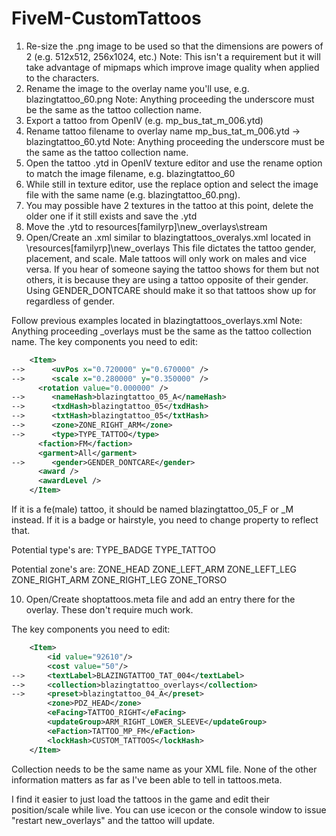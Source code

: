 # FiveM-CustomTattoos

1.  Re-size the .png image to be used so that the dimensions are powers of 2 (e.g. 512x512, 256x1024, etc.)
Note: This isn't a requirement but it will take advantage of mipmaps which improve image quality when applied to the characters.
2.  Rename the image to the overlay name you'll use, e.g. blazingtattoo_60.png
Note: Anything proceeding the underscore must be the same as the tattoo collection name.
3.  Export a tattoo from OpenIV (e.g. mp_bus_tat_m_006.ytd)
4.  Rename tattoo filename to overlay name mp_bus_tat_m_006.ytd -> blazingtattoo_60.ytd
Note: Anything proceeding the underscore must be the same as the tattoo collection name.
5.  Open the tattoo .ytd in OpenIV texture editor and use the rename option to match the image filename, e.g. blazingtattoo_60
6.  While still in texture editor, use the replace option and select the image file with the same name (e.g. blazingtattoo_60.png).
7.  You may possible have 2 textures in the tattoo at this point, delete the older one if it still exists and save the .ytd
8.  Move the .ytd to resources\[familyrp]\new_overlays\stream
9.  Open/Create an .xml similar to blazingtattoos_overalys.xml located in \resources\[familyrp]\new_overlays
This file dictates the tattoo gender, placement, and scale.  Male tattoos will only work on males and vice versa.  If you hear of someone saying the tattoo shows for them but not others, it is because they are using a tattoo opposite of their gender.  Using GENDER_DONTCARE should make it so that tattoos show up for regardless of gender.

Follow previous examples located in blazingtattoos_overlays.xml
Note: Anything proceeding _overlays must be the same as the tattoo collection name.
The key components you need to edit:
```xml
    <Item>
-->      <uvPos x="0.720000" y="0.670000" />
-->      <scale x="0.280000" y="0.350000" />
      <rotation value="0.000000" />
-->      <nameHash>blazingtattoo_05_A</nameHash>
-->      <txdHash>blazingtattoo_05</txdHash>
-->      <txtHash>blazingtattoo_05</txtHash>
-->      <zone>ZONE_RIGHT_ARM</zone>
-->      <type>TYPE_TATTOO</type>
      <faction>FM</faction>
      <garment>All</garment>
-->      <gender>GENDER_DONTCARE</gender>
      <award />
      <awardLevel />
    </Item>
```
If it is a fe(male) tattoo, it should be named blazingtattoo_05_F or _M instead.
If it is a badge or hairstyle, you need to change <type> property to reflect that.

Potential type's are:
TYPE_BADGE
TYPE_TATTOO

Potential zone's are:
ZONE_HEAD
ZONE_LEFT_ARM
ZONE_LEFT_LEG
ZONE_RIGHT_ARM
ZONE_RIGHT_LEG
ZONE_TORSO

10.  Open/Create shoptattoos.meta file and add an entry there for the overlay. These don't require much work.

The key components you need to edit:
```xml
	<Item>
	    <id value="92610"/>
	    <cost value="50"/>
-->	    <textLabel>BLAZINGTATTOO_TAT_004</textLabel>
-->	    <collection>blazingtattoo_overlays</collection>
-->	    <preset>blazingtattoo_04_A</preset>
	    <zone>PDZ_HEAD</zone>
	    <eFacing>TATTOO_RIGHT</eFacing>
	    <updateGroup>ARM_RIGHT_LOWER_SLEEVE</updateGroup>
	    <eFaction>TATTOO_MP_FM</eFaction>
	    <lockHash>CUSTOM_TATTOOS</lockHash>
	</Item>
```
Collection needs to be the same name as your XML file.
None of the other information matters as far as I've been able to tell in tattoos.meta.

I find it easier to just load the tattoos in the game and edit their position/scale while live.  You can use icecon or the console window to issue "restart new_overlays" and the tattoo will update.
